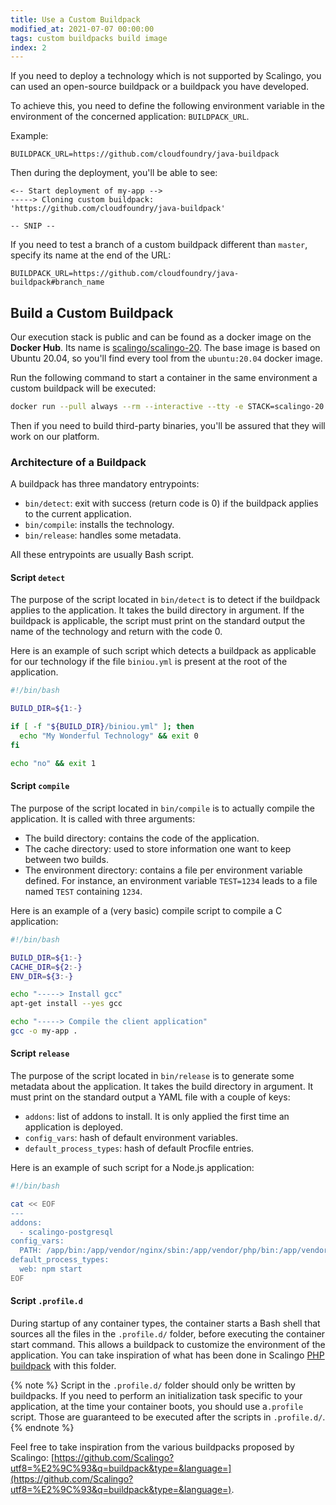 ```yaml
---
title: Use a Custom Buildpack
modified_at: 2021-07-07 00:00:00
tags: custom buildpacks build image
index: 2
---
```


If you need to deploy a technology which is not supported by Scalingo,
you can used an open-source buildpack or a buildpack you have developed.

To achieve this, you need to define the following environment variable in
the environment of the concerned application: `BUILDPACK_URL`.

Example:

```text
BUILDPACK_URL=https://github.com/cloudfoundry/java-buildpack
```

Then during the deployment, you'll be able to see:

```text
<-- Start deployment of my-app -->
-----> Cloning custom buildpack: 'https://github.com/cloudfoundry/java-buildpack'

-- SNIP --
```

If you need to test a branch of a custom buildpack different than `master`, specify its name at the
end of the URL:

```text
BUILDPACK_URL=https://github.com/cloudfoundry/java-buildpack#branch_name
```

## Build a Custom Buildpack

Our execution stack is public and can be found as a docker image on the __Docker
Hub__. Its name is
[scalingo/scalingo-20](https://hub.docker.com/r/scalingo/scalingo-20). The base
image is based on Ubuntu 20.04, so you'll find every tool from the
`ubuntu:20.04` docker image.

Run the following command to start a container in the same environment a custom
buildpack will be executed:

```bash
docker run --pull always --rm --interactive --tty -e STACK=scalingo-20 -v /path/to/custom-buildpack:/buildpack scalingo/scalingo-20:latest bash
```

Then if you need to build third-party binaries, you'll be assured that they will work
on our platform.

### Architecture of a Buildpack

A buildpack has three mandatory entrypoints:

- `bin/detect`: exit with success (return code is 0) if the buildpack applies to
  the current application.
- `bin/compile`: installs the technology.
- `bin/release`: handles some metadata.

All these entrypoints are usually Bash script.

#### Script `detect`

The purpose of the script located in `bin/detect` is to detect if the buildpack
applies to the application. It takes the build directory in argument. If the
buildpack is applicable, the script must print on the standard output the name
of the technology and return with the code 0.

Here is an example of such script which detects a buildpack as applicable for
our technology if the file `biniou.yml` is present at the root of the
application.

```bash
#!/bin/bash

BUILD_DIR=${1:-}

if [ -f "${BUILD_DIR}/biniou.yml" ]; then
  echo "My Wonderful Technology" && exit 0
fi

echo "no" && exit 1
```

#### Script `compile`

The purpose of the script located in `bin/compile` is to actually compile the
application. It is called with three arguments:

- The build directory: contains the code of the application.
- The cache directory: used to store information one want to keep between two
  builds.
- The environment directory: contains a file per environment variable defined.
  For instance, an environment variable `TEST=1234` leads to a file named `TEST`
  containing `1234`.

Here is an example of a (very basic) compile script to compile a C application:

```bash
#!/bin/bash

BUILD_DIR=${1:-}
CACHE_DIR=${2:-}
ENV_DIR=${3:-}

echo "-----> Install gcc"
apt-get install --yes gcc

echo "-----> Compile the client application"
gcc -o my-app .
```

#### Script `release`

The purpose of the script located in `bin/release` is to generate some metadata
about the application. It takes the build directory in argument. It must print
on the standard output a YAML file with a couple of keys:

- `addons`: list of addons to install. It is only applied the first time an
  application is deployed.
- `config_vars`: hash of default environment variables.
- `default_process_types`: hash of default Procfile entries.

Here is an example of such script for a Node.js application:

```bash
#!/bin/bash

cat << EOF
---
addons:
  - scalingo-postgresql
config_vars:
  PATH: /app/bin:/app/vendor/nginx/sbin:/app/vendor/php/bin:/app/vendor/php/sbin:/usr/local/bin:/usr/bin:/bin
default_process_types:
  web: npm start
EOF
```

#### Script `.profile.d`

During startup of any container types, the container starts a Bash shell that sources all the files in the `.profile.d/` folder, before executing the container start command. This allows a buildpack to customize the environment of the application. You can take inspiration of what has been done in Scalingo [PHP buildpack](https://github.com/Scalingo/php-buildpack/blob/dc87b69c170bb94658ffbb03c6cbbaa34b28f775/bin/compile#L275-L286) with this folder.

{% note %}
Script in the `.profile.d/` folder should only be written by buildpacks. If you need to perform an initialization task specific to your application, at the time your container boots, you should use a`.profile` script. Those are guaranteed to be executed after the scripts in `.profile.d/`.
{% endnote %}

Feel free to take inspiration from the various buildpacks proposed by Scalingo:
[https://github.com/Scalingo?utf8=%E2%9C%93&q=buildpack&type=&language=](https://github.com/Scalingo?utf8=%E2%9C%93&q=buildpack&type=&language=).
